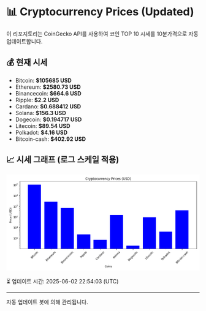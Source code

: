 
# 📊 Cryptocurrency Prices (Updated)

이 리포지토리는 CoinGecko API를 사용하여 코인 TOP 10 시세를 10분가격으로 자동 업데이트합니다.

## 💰 현재 시세
- Bitcoin: **$105685 USD**
- Ethereum: **$2580.73 USD**
- Binancecoin: **$664.6 USD**
- Ripple: **$2.2 USD**
- Cardano: **$0.688412 USD**
- Solana: **$156.3 USD**
- Dogecoin: **$0.194717 USD**
- Litecoin: **$89.54 USD**
- Polkadot: **$4.16 USD**
- Bitcoin-cash: **$402.92 USD**

## 📈 시세 그래프 (로그 스케일 적용)
![Crypto Prices](crypto_prices.png)

⏳ 업데이트 시간: 2025-06-02 22:54:03 (UTC)

---
자동 업데이트 봇에 의해 관리됩니다.
